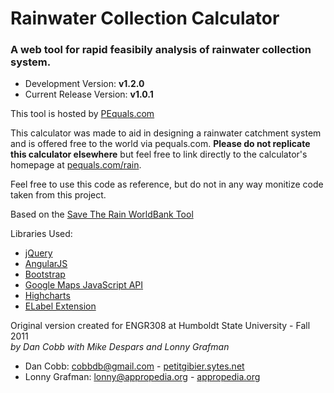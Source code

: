 # Rainwater Collection Calculator
### A web tool for rapid feasibily analysis of rainwater collection system.

* Development Version: **v1.2.0**
* Current Release Version: **v1.0.1**

This tool is hosted by [PEquals.com](http://www.pequals.com/rain)

This calculator was made to aid in designing a rainwater catchment system and is offered free to the world via pequals.com. **Please do not replicate this calculator elsewhere** but feel free to link directly to the calculator's homepage at [pequals.com/rain](http://www.pequals.com/rain).

Feel free to use this code as reference, but do not in any way monitize code taken from this project.

Based on the [Save The Rain WorldBank Tool](http://www.save-the-rain.com/world-bank)

Libraries Used:

* [jQuery](http://www.jquery.com)
* [AngularJS](http://angularjs.org/)
* [Bootstrap](http://twitter.github.io/bootstrap/)
* [Google Maps JavaScript API](http://code.google.com/apis/maps)
* [Highcharts](http://www.highcharts.com)
* [ELabel Extension](http://www.econym.org.uk/gmap/elabel.htm)

Original version created for ENGR308 at Humboldt State University - Fall 2011  
_by Dan Cobb with Mike Despars and Lonny Grafman_

* Dan Cobb: cobbdb@gmail.com - [petitgibier.sytes.net](http://petitgibier.sytes.net)
* Lonny Grafman: lonny@appropedia.org - [appropedia.org](http://www.appropedia.org)
